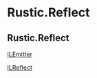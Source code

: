 # Rustic.Reflect

## Rustic.Reflect

[ILEmitter](./rustic.reflect.ilemitter.md)

[ILReflect](./rustic.reflect.ilreflect.md)
